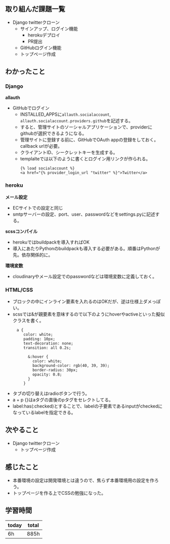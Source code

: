 ## 取り組んだ課題一覧
- Django twitterクローン
	- サインアップ、ログイン機能
		- herokuデプロイ
		- PR提出
	- GitHubログイン機能
	- トップページ作成
## わかったこと
### Django
**allauth**
- GitHubでログイン
	- INSTALLED_APPSに`allauth.socialaccount`, `allauth.socialaccount.providers.github`を記述する。
	- すると、管理サイトのソーシャルアプリケーションで、providerにgithubが選択できるようになる。
	- 管理サイトに登録する前に、GitHubでOAuth appの登録をしておく。callback urlが必要。
	- クライアントID、シークレットキーを生成する。
	- templalteでは以下のように書くとログイン用リンクが作られる。
		```
		{% load socialaccount %}
		<a href="{% provider_login_url "twitter" %}">Twitter</a>
		```
### heroku
**メール設定**
- ECサイトでの設定と同じ
- smtpサーバーの設定、port、user、passwordなどをsettings.pyに記述する。

**scssコンパイル**
- herokuではbuildpackを導入すればOK
- 導入にあたりPythonのbuildpackも導入する必要がある。順番はPythonが先。依存関係的に。

**環境変数**
- cloudinaryやメール設定でのpasswordなどは環境変数に定義しておく。

### HTML/CSS
- ブロックの中にインライン要素を入れるのはOKだが、逆は仕様上ダメっぽい。
- scssでは&が親要素を意味するので以下のようにhoverやactiveといった擬似クラスを書く。
```
     a {
        color: white;
        padding: 10px;
        text-decoration: none;
        transition: all 0.2s;
		
	      &:hover {
	        color: white;
	        background-color: rgb(40, 39, 39);
	        border-radius: 30px;
	        opacity: 0.8;
	      }
		}

```
- タブの切り替えはradioボタンで行う。
- a + p {}はaタグの直後のpタグをセレクトしてる。
- label:has(:checked)とすることで、labelの子要素であるinputがcheckedになっているlabelを指定できる。

## 次やること
- Django twitterクローン
	- トップページ作成
## 感じたこと
- 本番環境の設定は開発環境とは違うので、焦らず本番環境用の設定を作ろう。
- トップページを作る上でCSSの勉強になった。
## 学習時間

| today | total |
| ----- | ----- |
| 6h    | 885h  |
